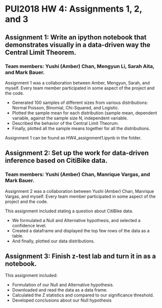 # PUI2018 HW 4: Assignments 1, 2, and 3

## Assignment 1: Write an ipython notebook that demonstrates visually in a data-driven way the Central Limit Theorem.
### Team members: Yushi (Amber) Chan, Mengyun Li, Sarah Aita, and Mark Bauer.
Assignment 1 was a collaboration between Amber, Mengyun, Sarah, and myself. Every team member participated in some aspect of the project and the code. 

- Generated 100 samples of different sizes from various distributions: Normal Poisson, Binomial, Chi-Squared, and Logistic.
- Plotted the sample mean for each distribution (sample mean, dependent variable, against the sample size N, independent variable.
- Described the behavior of the Central Limit Theorum.
- Finally, plotted all the sample means together for all the distributions.

Assignment 1 can be found as HW4_assignment1.ipynb in the folder.

## Assignment 2: Set up the work for data-driven inference based on CitiBike data.
### Team members: Yushi (Amber) Chan, Manrique Vargas, and Mark Bauer.
Assignment 2 was a collaboration between Yushi (Amber) Chan, Manrique Vargas, and myself. Every team member participated in some aspect of the project and the code. 

This assignment included stating a question about CitiBike data. 
- We formulated a Null and Alternative hypothesis, and selected a confidence level.
- Created a dataframe and displayed the top few rows of the data as a table.
- And finally, plotted our data distributions.

## Assignment 3: Finish z-test lab and turn it in as a notebook.

This assignment included:
- Formulation of our Null and Alternative hypothesis.
- Downloaded and read the data as a data frame.
- Calculated the Z statistics and compared to our significance threshold.
- Developed conclusions about our Null hypothesis 

